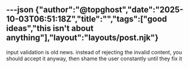 ---json
{"author":"@topghost","date":"2025-10-03T06:51:18Z","title":"","tags":["good ideas","this isn&#x27;t about anything"],"layout":"layouts/post.njk"}
---
input validation is old news. instead of rejecting the invalid content, you should accept it anyway, then shame the user constantly until they fix it
